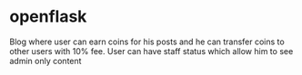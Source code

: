 # openflask
Blog where user can earn coins for his posts and he can transfer coins to other users with 10% fee. User can have staff status which allow him to see admin only content
